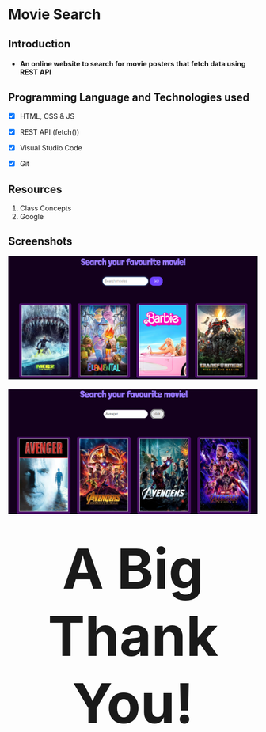 # **Movie Search**

## **Introduction**

* #### An online website to search for movie posters that fetch data using REST API

## **Programming Language and Technologies used**

* [x] HTML, CSS & JS

* [x] REST API (fetch())

* [x] Visual Studio Code

* [x] Git

## **Resources**

1. Class Concepts
2. Google

## **Screenshots**

<div width= "10px" align="center" >

![image-1.1](./images/initial.png) <br> <br>
![image-1.1](./images/search.png)
</div>

# <div align="center" style="font-size: 4em">**A Big Thank You!**</div>
